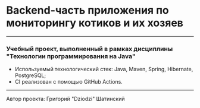 # Backend-часть приложения по мониторингу котиков и их хозяев

---

### Учебный проект, выполненный в рамках дисциплины "Технологии программирования на Java"

- Используемый технологический стек: Java, Maven, Spring, Hibernate, PostgreSQL;
- CI реализован с помощью GitHub Actions.

---

Автор проекта: Григорий "Dziodzi" Шатинский
